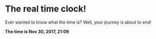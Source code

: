 # The real time clock!

Ever wanted to know what the time is? Well, your journey is about to end!

**The time is Nov 30, 2017, 21:09**